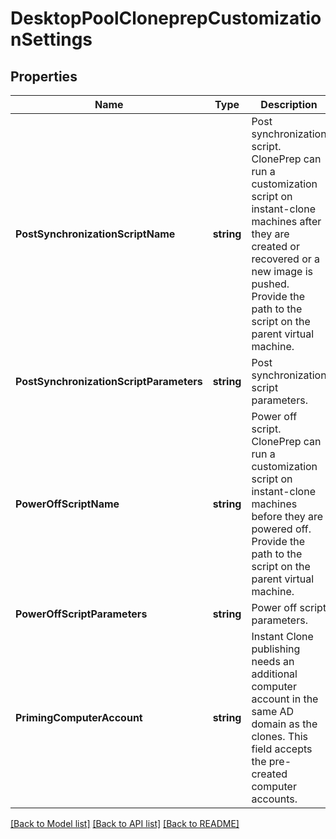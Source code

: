 # DesktopPoolCloneprepCustomizationSettings

## Properties

Name | Type | Description | Notes
------------ | ------------- | ------------- | -------------
**PostSynchronizationScriptName** | **string** | Post synchronization script. ClonePrep can run a customization script on instant-clone machines after they are created or recovered or a new image is pushed. Provide the path to the script on the parent virtual machine. | [optional] 
**PostSynchronizationScriptParameters** | **string** | Post synchronization script parameters. | [optional] 
**PowerOffScriptName** | **string** | Power off script. ClonePrep can run a customization script on instant-clone machines before they are powered off. Provide the path to the script on the parent virtual machine. | [optional] 
**PowerOffScriptParameters** | **string** | Power off script parameters. | [optional] 
**PrimingComputerAccount** | **string** | Instant Clone publishing needs an additional computer account in the same AD domain as the clones. This field accepts the pre-created computer accounts. | [optional] 

[[Back to Model list]](../README.md#documentation-for-models) [[Back to API list]](../README.md#documentation-for-api-endpoints) [[Back to README]](../README.md)


